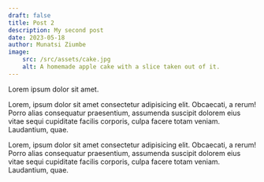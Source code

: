 ```yaml
---
draft: false
title: Post 2
description: My second post
date: 2023-05-18
author: Munatsi Ziumbe
image: 
    src: /src/assets/cake.jpg
    alt: A homemade apple cake with a slice taken out of it.
---
```


Lorem ipsum dolor sit amet.

Lorem, ipsum dolor sit amet consectetur adipisicing elit. Obcaecati, a rerum! Porro alias consequatur praesentium, assumenda suscipit dolorem eius vitae sequi cupiditate facilis corporis, culpa facere totam veniam. Laudantium, quae.

Lorem, ipsum dolor sit amet consectetur adipisicing elit. Obcaecati, a rerum! Porro alias consequatur praesentium, assumenda suscipit dolorem eius vitae sequi cupiditate facilis corporis, culpa facere totam veniam. Laudantium, quae.